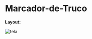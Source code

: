 # Marcador-de-Truco
**Layout:**


![tela](https://user-images.githubusercontent.com/116386596/200926306-53cf387c-7777-4fad-95d0-70bb4132b479.png)

